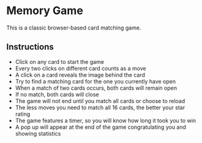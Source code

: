 # Memory Game
This is a classic browser-based card matching game.

## Instructions

* Click on any card to start the game
* Every two clicks on different card counts as a move
* A click on a card reveals the image behind the card
* Try to find a matching card for the one you currently have open
* When a match of two cards occurs, both cards will remain open
* If no match, both cards will close
* The game will not end until you match all cards or choose to reload
* The less moves you need to match all 16 cards, the better your star rating
* The game features a timer, so you will know how long it took you to win
* A pop up will appear at the end of the game congratulating you and showing statistics
